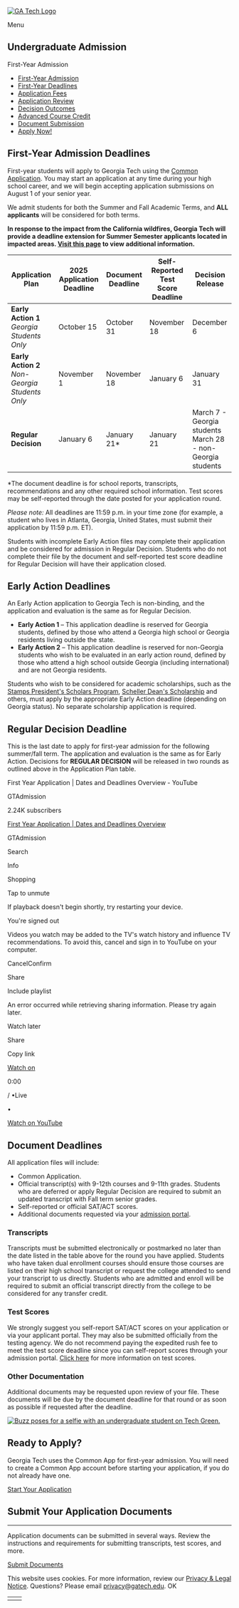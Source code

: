[![GA Tech Logo](https://admission.gatech.edu/images/gt-logo-oneline-white.svg)](https://admission.gatech.edu/)

Menu

## Undergraduate Admission

First-Year Admission

- [First-Year Admission](https://admission.gatech.edu/first-year)
- [First-Year Deadlines](https://admission.gatech.edu/first-year/deadlines)
- [Application Fees](https://admission.gatech.edu/first-year/application-fees)
- [Application Review](https://admission.gatech.edu/first-year/application-review)
- [Decision Outcomes](https://admission.gatech.edu/first-year/decision-outcomes)
- [Advanced Course Credit](https://admission.gatech.edu/first-year/advanced-course-credit)
- [Document Submission](https://admission.gatech.edu/apply/documents)
- [Apply Now!](https://www.commonapp.org/explore/georgia-institute-technology)

## First-Year Admission Deadlines

First-year students will apply to Georgia Tech using the [Common Application](https://www.commonapp.org/). You may start an application at any time during your high school career, and we will begin accepting application submissions on August 1 of your senior year.

We admit students for both the Summer and Fall Academic Terms, and **ALL applicants** will be considered for both terms.

**In response to the impact from the California wildfires, Georgia Tech will provide a deadline extension for Summer Semester applicants located in impacted areas. [Visit this page](https://admission.gatech.edu/first-year/emergency-deadline-extension) to view additional information.**

| Application Plan | 2025 Application Deadline | Document Deadline | Self-Reported Test Score Deadline | Decision Release |
| --- | --- | --- | --- | --- |
| **Early Action 1**<br>_Georgia Students Only_ | October 15 | October 31 | November 18 | December 6 |
| **Early Action 2**<br>_Non-Georgia Students Only_ | November 1 | November 18 | January 6 | January 31 |
| **Regular Decision** | January 6 | January 21\* | January 21 | March 7 - Georgia students<br>March 28 - non-Georgia students |

\*The document deadline is for school reports, transcripts, recommendations and any other required school information. Test scores may be self-reported through the date posted for your application round.

_Please note:_ All deadlines are 11:59 p.m. in your time zone (for example, a student who lives in Atlanta, Georgia, United States, must submit their application by 11:59 p.m. ET).

Students with incomplete Early Action files may complete their application and be considered for admission in Regular Decision. Students who do not complete their file by the document and self-reported test score deadline for Regular Decision will have their application closed.

## Early Action Deadlines

An Early Action application to Georgia Tech is non-binding, and the application and evaluation is the same as for Regular Decision.

- **Early Action 1** – This application deadline is reserved for Georgia students, defined by those who attend a Georgia high school or Georgia residents living outside the state.
- **Early Action 2** – This application deadline is reserved for non-Georgia students who wish to be evaluated in an early action round, defined by those who attend a high school outside Georgia (including international) and are not Georgia residents.

Students who wish to be considered for academic scholarships, such as the [Stamps President's Scholars Program](https://scholars.em.gatech.edu/), [Scheller Dean's Scholarship](https://www.scheller.gatech.edu/degree-programs/undergraduate/scholarships-awards/scholarship-for-incoming-freshmen/index.html) and others, must apply by the appropriate Early Action deadline (depending on Georgia status). No separate scholarship application is required.

## Regular Decision Deadline

This is the last date to apply for first-year admission for the following summer/fall term. The application and evaluation is the same as for Early Action. Decisions for **REGULAR DECISION** will be released in two rounds as outlined above in the Application Plan table.

First Year Application \| Dates and Deadlines Overview - YouTube

GTAdmission

2.24K subscribers

[First Year Application \| Dates and Deadlines Overview](https://www.youtube.com/watch?v=GM9smG9ZpO4)

GTAdmission

Search

Info

Shopping

Tap to unmute

If playback doesn't begin shortly, try restarting your device.

You're signed out

Videos you watch may be added to the TV's watch history and influence TV recommendations. To avoid this, cancel and sign in to YouTube on your computer.

CancelConfirm

Share

Include playlist

An error occurred while retrieving sharing information. Please try again later.

Watch later

Share

Copy link

[Watch on](https://www.youtube.com/watch?v=GM9smG9ZpO4&embeds_referring_euri=https%3A%2F%2Fadmission.gatech.edu%2F)

0:00

/ •Live

•

[Watch on YouTube](https://www.youtube.com/watch?v=GM9smG9ZpO4 "Watch on YouTube")

## Document Deadlines

All application files will include:

- Common Application.
- Official transcript(s) with 9-12th courses and 9-11th grades. Students who are deferred or apply Regular Decision are required to submit an updated transcript with Fall term senior grades.
- Self-reported or official SAT/ACT scores.
- Additional documents requested via your [admission portal](http://application.gatech.edu/apply/status).

### Transcripts

Transcripts must be submitted electronically or postmarked no later than the date listed in the table above for the round you have applied. Students who have taken dual enrollment courses should ensure those courses are listed on their high school transcript or request the college attended to send your transcript to us directly. Students who are admitted and enroll will be required to submit an official transcript directly from the college to be considered for any transfer credit.

### Test Scores

We strongly suggest you self-report SAT/ACT scores on your application or via your applicant portal. They may also be submitted officially from the testing agency. We do not recommend paying the expedited rush fee to meet the test score deadline since you can self-report scores through your admission portal. [Click here](https://admission.gatech.edu/first-year/standardized-tests) for more information on test scores.

### Other Documentation

Additional documents may be requested upon review of your file. These documents will be due by the document deadline for that round or as soon as possible if requested after the deadline.

[![Buzz poses for a selfie with an undergraduate student on Tech Green.](https://admission.gatech.edu/images/blocks/2024-1.jpg)](https://www.commonapp.org/explore/georgia-institute-technology)

## Ready to Apply?

Georgia Tech uses the Common App for first-year admission. You will need to create a Common App account before starting your application, if you do not already have one.

[Start Your Application](https://www.commonapp.org/explore/georgia-institute-technology)

## Submit Your Application Documents

* * *

Application documents can be submitted in several ways. Review the instructions and requirements for submitting transcripts, test scores, and more.

[Submit Documents](https://admission.gatech.edu/apply/documents)

This website uses cookies. For more information, review our [Privacy & Legal Notice](https://www.gatech.edu/privacy). Questions? Please email [privacy@gatech.edu](mailto:privacy@gatech.edu).
OK

|     |     |
| --- | --- |
|  |  |